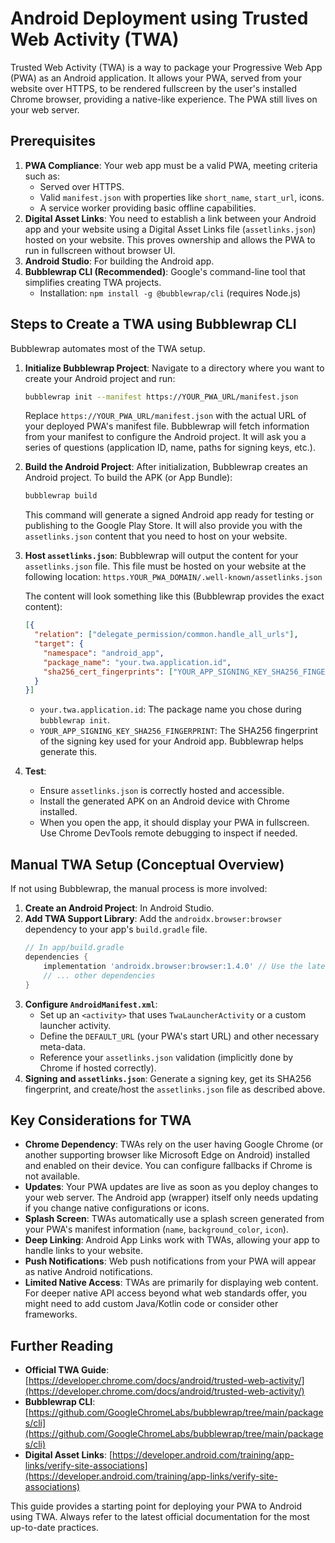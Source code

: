 # Android Deployment using Trusted Web Activity (TWA)

Trusted Web Activity (TWA) is a way to package your Progressive Web App (PWA) as an Android application. It allows your PWA, served from your website over HTTPS, to be rendered fullscreen by the user's installed Chrome browser, providing a native-like experience. The PWA still lives on your web server.

## Prerequisites

1.  **PWA Compliance**: Your web app must be a valid PWA, meeting criteria such as:
    *   Served over HTTPS.
    *   Valid `manifest.json` with properties like `short_name`, `start_url`, icons.
    *   A service worker providing basic offline capabilities.
2.  **Digital Asset Links**: You need to establish a link between your Android app and your website using a Digital Asset Links file (`assetlinks.json`) hosted on your website. This proves ownership and allows the PWA to run in fullscreen without browser UI.
3.  **Android Studio**: For building the Android app.
4.  **Bubblewrap CLI (Recommended)**: Google's command-line tool that simplifies creating TWA projects.
    *   Installation: `npm install -g @bubblewrap/cli` (requires Node.js)

## Steps to Create a TWA using Bubblewrap CLI

Bubblewrap automates most of the TWA setup.

1.  **Initialize Bubblewrap Project**:
    Navigate to a directory where you want to create your Android project and run:
    ```bash
    bubblewrap init --manifest https://YOUR_PWA_URL/manifest.json
    ```
    Replace `https://YOUR_PWA_URL/manifest.json` with the actual URL of your deployed PWA's manifest file. Bubblewrap will fetch information from your manifest to configure the Android project. It will ask you a series of questions (application ID, name, paths for signing keys, etc.).

2.  **Build the Android Project**:
    After initialization, Bubblewrap creates an Android project. To build the APK (or App Bundle):
    ```bash
    bubblewrap build
    ```
    This command will generate a signed Android app ready for testing or publishing to the Google Play Store. It will also provide you with the `assetlinks.json` content that you need to host on your website.

3.  **Host `assetlinks.json`**:
    Bubblewrap will output the content for your `assetlinks.json` file. This file must be hosted on your website at the following location:
    `https.YOUR_PWA_DOMAIN/.well-known/assetlinks.json`

    The content will look something like this (Bubblewrap provides the exact content):
    ```json
    [{
      "relation": ["delegate_permission/common.handle_all_urls"],
      "target": {
        "namespace": "android_app",
        "package_name": "your.twa.application.id",
        "sha256_cert_fingerprints": ["YOUR_APP_SIGNING_KEY_SHA256_FINGERPRINT"]
      }
    }]
    ```
    *   `your.twa.application.id`: The package name you chose during `bubblewrap init`.
    *   `YOUR_APP_SIGNING_KEY_SHA256_FINGERPRINT`: The SHA256 fingerprint of the signing key used for your Android app. Bubblewrap helps generate this.

4.  **Test**:
    *   Ensure `assetlinks.json` is correctly hosted and accessible.
    *   Install the generated APK on an Android device with Chrome installed.
    *   When you open the app, it should display your PWA in fullscreen. Use Chrome DevTools remote debugging to inspect if needed.

## Manual TWA Setup (Conceptual Overview)

If not using Bubblewrap, the manual process is more involved:

1.  **Create an Android Project**: In Android Studio.
2.  **Add TWA Support Library**: Add the `androidx.browser:browser` dependency to your app's `build.gradle` file.
    ```gradle
    // In app/build.gradle
    dependencies {
        implementation 'androidx.browser:browser:1.4.0' // Use the latest version
        // ... other dependencies
    }
    ```
3.  **Configure `AndroidManifest.xml`**:
    *   Set up an `<activity>` that uses `TwaLauncherActivity` or a custom launcher activity.
    *   Define the `DEFAULT_URL` (your PWA's start URL) and other necessary meta-data.
    *   Reference your `assetlinks.json` validation (implicitly done by Chrome if hosted correctly).
4.  **Signing and `assetlinks.json`**: Generate a signing key, get its SHA256 fingerprint, and create/host the `assetlinks.json` file as described above.

## Key Considerations for TWA

*   **Chrome Dependency**: TWAs rely on the user having Google Chrome (or another supporting browser like Microsoft Edge on Android) installed and enabled on their device. You can configure fallbacks if Chrome is not available.
*   **Updates**: Your PWA updates are live as soon as you deploy changes to your web server. The Android app (wrapper) itself only needs updating if you change native configurations or icons.
*   **Splash Screen**: TWAs automatically use a splash screen generated from your PWA's manifest information (`name`, `background_color`, `icon`).
*   **Deep Linking**: Android App Links work with TWAs, allowing your app to handle links to your website.
*   **Push Notifications**: Web push notifications from your PWA will appear as native Android notifications.
*   **Limited Native Access**: TWAs are primarily for displaying web content. For deeper native API access beyond what web standards offer, you might need to add custom Java/Kotlin code or consider other frameworks.

## Further Reading

*   **Official TWA Guide**: [https://developer.chrome.com/docs/android/trusted-web-activity/](https://developer.chrome.com/docs/android/trusted-web-activity/)
*   **Bubblewrap CLI**: [https://github.com/GoogleChromeLabs/bubblewrap/tree/main/packages/cli](https://github.com/GoogleChromeLabs/bubblewrap/tree/main/packages/cli)
*   **Digital Asset Links**: [https://developer.android.com/training/app-links/verify-site-associations](https://developer.android.com/training/app-links/verify-site-associations)

This guide provides a starting point for deploying your PWA to Android using TWA. Always refer to the latest official documentation for the most up-to-date practices.
